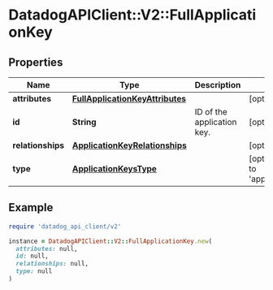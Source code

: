 # DatadogAPIClient::V2::FullApplicationKey

## Properties

| Name | Type | Description | Notes |
| ---- | ---- | ----------- | ----- |
| **attributes** | [**FullApplicationKeyAttributes**](FullApplicationKeyAttributes.md) |  | [optional] |
| **id** | **String** | ID of the application key. | [optional] |
| **relationships** | [**ApplicationKeyRelationships**](ApplicationKeyRelationships.md) |  | [optional] |
| **type** | [**ApplicationKeysType**](ApplicationKeysType.md) |  | [optional][default to &#39;application_keys&#39;] |

## Example

```ruby
require 'datadog_api_client/v2'

instance = DatadogAPIClient::V2::FullApplicationKey.new(
  attributes: null,
  id: null,
  relationships: null,
  type: null
)
```

